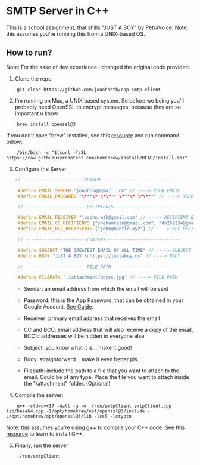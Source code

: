 # SMTP Server in C++

This is a school assignment, that shills "JUST A BOY" by PetraVoice.
Note: this assumes you're running this from a UNIX-based OS.

## How to run?

Note: For the sake of dev experience I changed the original code provided.

1. Clone the repo:

```shell
    git clone https://github.com/jooohneth/cpp-smtp-client
```

2. I'm running on Mac, a UNIX based system. So before we being you'll probably need OpenSSL to encrypt messages, because they are so important u know.

```shell
    brew install openssl@3
```

if you don't have "brew" installed, see this [resource](https://brew.sh/) and run command below:

```shell
    /bin/bash -c "$(curl -fsSL https://raw.githubusercontent.com/Homebrew/install/HEAD/install.sh)"
```

3. Configure the Server

   ```cpp
   // -----------------------SENDER----------------------------

    #define EMAIL_SENDER "jooohnng@gmail.com" // ----> YOUR EMAIL
    #define EMAIL_PASSWORD "\***\* \*\*** \***\* \*\***" // ----> YOUR APP PASSWORD

    // -----------------------RECIPIENTS------------------------

    #define EMAIL_RECEIVER "jooohn.eth@gmail.com" // ----> RECIPIENT EMAIL
    #define EMAIL_CC_RECIPIENTS {"snehamrzzn@gmail.com", "dn269234@gmail.com", "alikh.og00@gmail.com"} // ----> CC RECIPIENTS
    #define EMAIL_BCC_RECIPIENTS {"john@mantle.xyz"} // ----> BCC RECIPIENTS

    // -----------------------CONTENT----------------------------

    #define SUBJECT "THE GREATEST EMAIL OF ALL TIME" // ----> SUBJECT
    #define BODY "JUST A BOY \nhttps://justaboy.us" // ----> BODY

    // -----------------------FILE PATH--------------------------

    #define FILEPATH "./attachment/boyss.jpg" // ----> FILE PATH

   ```

   - Sender: an email address from which the email will be sent

   - Password: this is the App Password, that can be obtained in your Google Account. [See Guide](https://support.google.com/accounts/answer/185833?hl=en).

   - Receiver: primary email address that receives the email

   - CC and BCC: email address that will also receive a copy of the email. BCC'd addresses will be hidden to everyone else.

   - Subject: you know what it is... make it good!

   - Body: straighforward... make it even better pls.

   - Filepath: include the path to a file that you want to attach to the email. Could be of any type. Place the file you want to attach inside the "/attachment" folder. (Optional)

4. Compile the server:

```shell
    g++ -std=c++17 -Wall -g -o ./run/smtpClient smtpClient.cpp lib/base64.cpp -I/opt/homebrew/opt/openssl@3/include -L/opt/homebrew/opt/openssl@3/lib -lssl -lcrypto
```

Note: this assumes you're using g++ to compile your C++ code. See this [resource](https://stackoverflow.com/questions/2122425/how-do-i-install-g-on-macos-x) to learn to install G++.

5. Finally, run the server

```shell
    ./run/smtpClient
```

